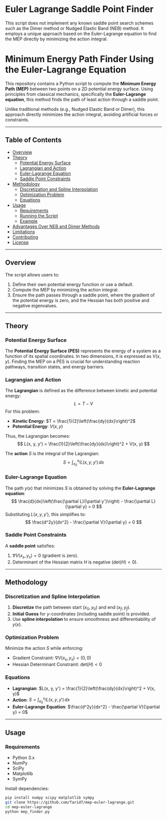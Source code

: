 # Euler Lagrange Saddle Point Finder
This script does not implement any known saddle point search schemes such as the Dimer method or Nudged Elastic Band (NEB) method. It employs a unique approach based on the Euler-Lagrange equation to find the MEP directly by minimizing the action integral.

# Minimum Energy Path Finder Using the Euler-Lagrange Equation

This repository contains a Python script to compute the **Minimum Energy Path (MEP)** between two points on a 2D potential energy surface. Using principles from classical mechanics, specifically the **Euler-Lagrange equation**, this method finds the path of least action through a saddle point.

Unlike traditional methods (e.g., Nudged Elastic Band or Dimer), this approach directly minimizes the action integral, avoiding artificial forces or constraints.

---

## Table of Contents
- [Overview](#overview)
- [Theory](#theory)
  - [Potential Energy Surface](#potential-energy-surface)
  - [Lagrangian and Action](#lagrangian-and-action)
  - [Euler-Lagrange Equation](#euler-lagrange-equation)
  - [Saddle Point Constraints](#saddle-point-constraints)
- [Methodology](#methodology)
  - [Discretization and Spline Interpolation](#discretization-and-spline-interpolation)
  - [Optimization Problem](#optimization-problem)
  - [Equations](#equations)
- [Usage](#usage)
  - [Requirements](#requirements)
  - [Running the Script](#running-the-script)
  - [Example](#example)
- [Advantages Over NEB and Dimer Methods](#advantages-over-neb-and-dimer-methods)
- [Limitations](#limitations)
- [Contributing](#contributing)
- [License](#license)

---

## Overview
The script allows users to:
1. Define their own potential energy function or use a default.
2. Compute the MEP by minimizing the action integral.
3. Ensure the path passes through a saddle point, where the gradient of the potential energy is zero, and the Hessian has both positive and negative eigenvalues.

---

## Theory

### Potential Energy Surface
The **Potential Energy Surface (PES)** represents the energy of a system as a function of its spatial coordinates. In two dimensions, it is expressed as $V(x, y)$. Finding the MEP on a PES is crucial for understanding reaction pathways, transition states, and energy barriers.

### Lagrangian and Action
The **Lagrangian** is defined as the difference between kinetic and potential energy:
$$
L = T - V
$$
For this problem:
- **Kinetic Energy**: $T = \frac{1}{2}\left(\frac{dy}{dx}\right)^2$
- **Potential Energy**: $V(x, y)$

Thus, the Lagrangian becomes:
$$
L(x, y, y') = \frac{1}{2}\left(\frac{dy}{dx}\right)^2 + V(x, y)
$$

The **action** $S$ is the integral of the Lagrangian:
$$
S = \int_{x_0}^{x_f} L(x, y, y') \, dx
$$

### Euler-Lagrange Equation
The path $y(x)$ that minimizes $S$ is obtained by solving the **Euler-Lagrange equation**:
$$
\frac{d}{dx}\left(\frac{\partial L}{\partial y'}\right) - \frac{\partial L}{\partial y} = 0
$$
Substituting $L(x, y, y')$, this simplifies to:
$$
\frac{d^2y}{dx^2} - \frac{\partial V}{\partial y} = 0
$$

### Saddle Point Constraints
A **saddle point** satisfies:
1. $\nabla V(x_s, y_s) = 0$ (gradient is zero).
2. Determinant of the Hessian matrix $H$ is negative ($\text{det}(H) < 0$).

---

## Methodology

### Discretization and Spline Interpolation
1. **Discretize** the path between start $(x_0, y_0)$ and end $(x_f, y_f)$.
2. **Initial Guess** for $y$-coordinates (including saddle point) is provided.
3. Use **spline interpolation** to ensure smoothness and differentiability of $y(x)$.

### Optimization Problem
Minimize the action $S$ while enforcing:
- Gradient Constraint: $\nabla V(x_s, y_s) = (0, 0)$
- Hessian Determinant Constraint: $\text{det}(H) < 0$

### Equations
- **Lagrangian**: $L(x, y, y') = \frac{1}{2}\left(\frac{dy}{dx}\right)^2 + V(x, y)$
- **Action**: $S = \int_{x_0}^{x_f} L(x, y, y') \, dx$
- **Euler-Lagrange Equation**: $\frac{d^2y}{dx^2} - \frac{\partial V}{\partial y} = 0$

---

## Usage

### Requirements
- Python 3.x
- NumPy
- SciPy
- Matplotlib
- SymPy

Install dependencies:
```bash
pip install numpy scipy matplotlib sympy
git clone https://github.com/faridf/mep-euler-lagrange.git
cd mep-euler-lagrange
python mep_finder.py
